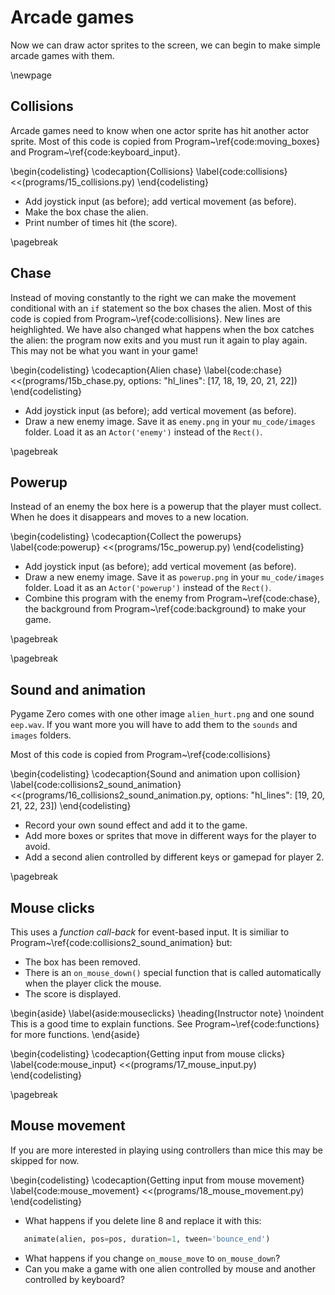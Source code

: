 # Arcade games

Now we can draw actor sprites to the screen, we can begin to make simple arcade games with them. 

\newpage

## Collisions

Arcade games need to know when one actor sprite has hit another actor sprite.  Most of this code is copied from Program~\ref{code:moving_boxes} and Program~\ref{code:keyboard_input}.

\begin{codelisting}
\codecaption{Collisions}
\label{code:collisions}
<<(programs/15_collisions.py)
\end{codelisting}

* Add joystick input (as before); add vertical movement (as before).
* Make the box chase the alien.
* Print number of times hit (the score).

\pagebreak

## Chase

Instead of moving constantly to the right we can make the movement conditional with an `if` statement so the box chases the alien.
Most of this code is copied from Program~\ref{code:collisions}.  New lines are heighlighted.  We have also changed what happens when the box
catches the alien: the program now exits and you must run it again to play again.  This may not be what you want in your game!

\begin{codelisting}
\codecaption{Alien chase}
\label{code:chase}
<<(programs/15b_chase.py, options: "hl_lines": [17, 18, 19, 20, 21, 22])
\end{codelisting}

* Add joystick input (as before); add vertical movement (as before).
* Draw a new enemy image.  Save it as `enemy.png` in your `mu_code/images` folder. Load it as an `Actor('enemy')` instead of the `Rect()`.

\pagebreak

## Powerup

Instead of an enemy the box here is a powerup that the player must collect.  When he does it disappears and moves to a new location.

\begin{codelisting}
\codecaption{Collect the powerups}
\label{code:powerup}
<<(programs/15c_powerup.py)
\end{codelisting}

* Add joystick input (as before); add vertical movement (as before).
* Draw a new enemy image.  Save it as `powerup.png` in your `mu_code/images` folder. Load it as an `Actor('powerup')` instead of the `Rect()`.
* Combine this program with the enemy from  Program~\ref{code:chase}, the background from  Program~\ref{code:background} to make your game.

\pagebreak

\pagebreak

## Sound and animation

Pygame Zero comes with one other image `alien_hurt.png` and one sound `eep.wav`.  If you want more you will have to add them to the `sounds` and `images` folders.

Most of this code is copied from Program~\ref{code:collisions} 

\begin{codelisting}
\codecaption{Sound and animation upon collision}
\label{code:collisions2_sound_animation}
<<(programs/16_collisions2_sound_animation.py, options: "hl_lines": [19, 20, 21, 22, 23])
\end{codelisting}

* Record your own sound effect and add it to the game.
* Add more boxes or sprites that move in different ways for the player to avoid.
* Add a second alien controlled by different keys or gamepad for player 2.

\pagebreak

## Mouse clicks

This uses a *function call-back* for event-based input.  It is similiar to Program~\ref{code:collisions2_sound_animation} but:

* The box has been removed.
* There is an `on_mouse_down()` special function that is called automatically when the player click the mouse.
* The score is displayed.

\begin{aside}
\label{aside:mouseclicks}
\heading{Instructor note}
\noindent This is a good time to explain functions. See Program~\ref{code:functions} for more functions.
\end{aside}
  
\begin{codelisting}
\codecaption{Getting input from mouse clicks}
\label{code:mouse_input}
<<(programs/17_mouse_input.py)
\end{codelisting}

\pagebreak

## Mouse movement

If you are more interested in playing using controllers than mice this may be skipped for now.  

\begin{codelisting}
\codecaption{Getting input from mouse movement}
\label{code:mouse_movement}
<<(programs/18_mouse_movement.py)
\end{codelisting}

* What happens if you delete line 8 and replace it with this:
```python
   animate(alien, pos=pos, duration=1, tween='bounce_end')
```
* What happens if you change `on_mouse_move` to `on_mouse_down`?
* Can you make a game with one alien controlled by mouse and another controlled by keyboard?




